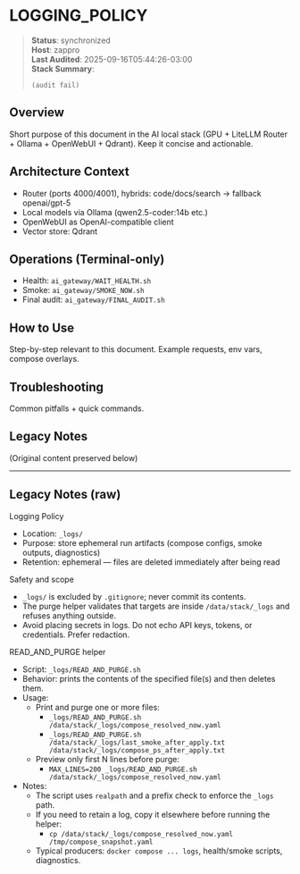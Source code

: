 # LOGGING_POLICY

> **Status**: synchronized  
> **Host**: zappro  
> **Last Audited**: 2025-09-16T05:44:26-03:00  
> **Stack Summary**:  
> ```
> (audit fail)
> ```

## Overview
Short purpose of this document in the AI local stack (GPU + LiteLLM Router + Ollama + OpenWebUI + Qdrant). Keep it concise and actionable.

## Architecture Context
- Router (ports 4000/4001), hybrids: code/docs/search → fallback openai/gpt-5  
- Local models via Ollama (qwen2.5-coder:14b etc.)
- OpenWebUI as OpenAI-compatible client  
- Vector store: Qdrant

## Operations (Terminal-only)
- Health: `ai_gateway/WAIT_HEALTH.sh`  
- Smoke: `ai_gateway/SMOKE_NOW.sh`  
- Final audit: `ai_gateway/FINAL_AUDIT.sh`

## How to Use
Step-by-step relevant to this document. Example requests, env vars, compose overlays.

## Troubleshooting
Common pitfalls + quick commands.

## Legacy Notes
(Original content preserved below)

----
## Legacy Notes (raw)

Logging Policy

- Location: `_logs/`
- Purpose: store ephemeral run artifacts (compose configs, smoke outputs, diagnostics)
- Retention: ephemeral — files are deleted immediately after being read

Safety and scope

- `_logs/` is excluded by `.gitignore`; never commit its contents.
- The purge helper validates that targets are inside `/data/stack/_logs` and refuses anything outside.
- Avoid placing secrets in logs. Do not echo API keys, tokens, or credentials. Prefer redaction.

READ_AND_PURGE helper

- Script: `_logs/READ_AND_PURGE.sh`
- Behavior: prints the contents of the specified file(s) and then deletes them.
- Usage:
  - Print and purge one or more files:
    - `_logs/READ_AND_PURGE.sh /data/stack/_logs/compose_resolved_now.yaml`
    - `_logs/READ_AND_PURGE.sh /data/stack/_logs/last_smoke_after_apply.txt /data/stack/_logs/compose_ps_after_apply.txt`
  - Preview only first N lines before purge:
    - `MAX_LINES=200 _logs/READ_AND_PURGE.sh /data/stack/_logs/compose_resolved_now.yaml`
- Notes:
  - The script uses `realpath` and a prefix check to enforce the `_logs` path.
  - If you need to retain a log, copy it elsewhere before running the helper:
    - `cp /data/stack/_logs/compose_resolved_now.yaml /tmp/compose_snapshot.yaml`
  - Typical producers: `docker compose ... logs`, health/smoke scripts, diagnostics.
